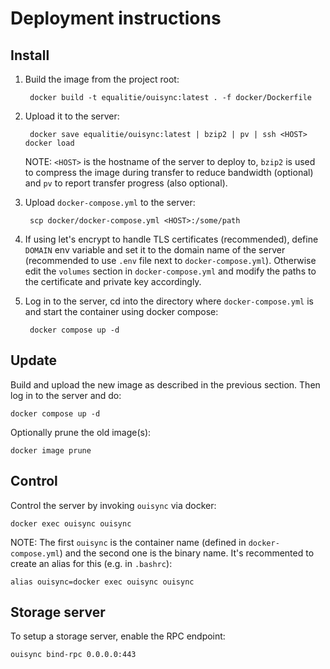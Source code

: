 # Deployment instructions

## Install

1. Build the image from the project root:

        docker build -t equalitie/ouisync:latest . -f docker/Dockerfile

2. Upload it to the server:

        docker save equalitie/ouisync:latest | bzip2 | pv | ssh <HOST> docker load

    NOTE: `<HOST>` is the hostname of the server to deploy to, `bzip2` is used to compress the
    image during transfer to reduce bandwidth (optional) and `pv` to report transfer progress (also
    optional).

3. Upload `docker-compose.yml` to the server:

        scp docker/docker-compose.yml <HOST>:/some/path

4. If using let's encrypt to handle TLS certificates (recommended), define `DOMAIN` env variable
and set it to the domain name of the server (recommended to use `.env` file next to
`docker-compose.yml`). Otherwise edit the `volumes` section in `docker-compose.yml` and modify the
paths to the certificate and private key accordingly.

5. Log in to the server, cd into the directory where `docker-compose.yml` is and start the
container using docker compose:

        docker compose up -d

## Update

Build and upload the new image as described in the previous section. Then log in to the server and
do:

    docker compose up -d

Optionally prune the old image(s):

    docker image prune

## Control

Control the server by invoking `ouisync` via docker:

    docker exec ouisync ouisync

NOTE: The first `ouisync` is the container name (defined in `docker-compose.yml`) and the second
one is the binary name. It's recommented to create an alias for this (e.g. in `.bashrc`):

    alias ouisync=docker exec ouisync ouisync

## Storage server

To setup a storage server, enable the RPC endpoint:

    ouisync bind-rpc 0.0.0.0:443

